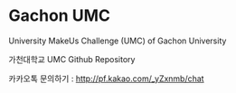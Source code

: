 # Gachon UMC
University MakeUs Challenge (UMC) of Gachon University

가천대학교 UMC Github Repository

카카오톡 문의하기 : http://pf.kakao.com/_yZxnmb/chat
